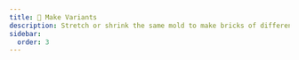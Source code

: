```yaml
---
title: 🧪 Make Variants
description: Stretch or shrink the same mold to make bricks of different sizes.
sidebar:
  order: 3
---
```

